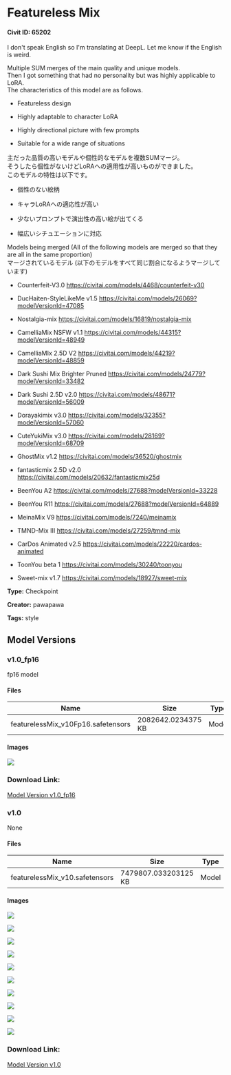 # Featureless Mix

#### Civit ID: 65202

<p>I don't speak English so I'm translating at DeepL. Let me know if the English is weird.</p><p></p><p>Multiple SUM merges of the main quality and unique models.<br />Then I got something that had no personality but was highly applicable to LoRA.<br />The characteristics of this model are as follows.</p><ul><li><p>Featureless design</p></li><li><p>Highly adaptable to character LoRA</p></li><li><p>Highly directional picture with few prompts</p></li><li><p>Suitable for a wide range of situations</p></li></ul><p></p><p>主だった品質の高いモデルや個性的なモデルを複数SUMマージ。<br />そうしたら個性がないけどLoRAへの適用性が高いものができました。<br />このモデルの特性は以下です。</p><ul><li><p>個性のない絵柄</p></li><li><p>キャラLoRAへの適応性が高い</p></li><li><p>少ないプロンプトで演出性の高い絵が出てくる</p></li><li><p>幅広いシチュエーションに対応</p></li></ul><p></p><p>Models being merged (All of the following models are merged so that they are all in the same proportion)<br />マージされているモデル (以下のモデルをすべて同じ割合になるようマージしています)</p><ul><li><p>Counterfeit-V3.0 <a target="_blank" rel="ugc" href="https://civitai.com/models/4468/counterfeit-v30">https://civitai.com/models/4468/counterfeit-v30</a></p></li><li><p>DucHaiten-StyleLikeMe v1.5 <a target="_blank" rel="ugc" href="https://civitai.com/models/26069?modelVersionId=47085">https://civitai.com/models/26069?modelVersionId=47085</a></p></li><li><p>Nostalgia-mix <a target="_blank" rel="ugc" href="https://civitai.com/models/16819/nostalgia-mix">https://civitai.com/models/16819/nostalgia-mix</a></p></li><li><p>CamelliaMix NSFW v1.1 <a target="_blank" rel="ugc" href="https://civitai.com/models/44315?modelVersionId=48949">https://civitai.com/models/44315?modelVersionId=48949</a></p></li><li><p>CamelliaMIx 2.5D V2 <a target="_blank" rel="ugc" href="https://civitai.com/models/44219?modelVersionId=48859">https://civitai.com/models/44219?modelVersionId=48859</a></p></li><li><p>Dark Sushi Mix Brighter Pruned <a target="_blank" rel="ugc" href="https://civitai.com/models/24779?modelVersionId=33482">https://civitai.com/models/24779?modelVersionId=33482</a></p></li><li><p>Dark Sushi 2.5D v2.0 <a target="_blank" rel="ugc" href="https://civitai.com/models/48671?modelVersionId=56009">https://civitai.com/models/48671?modelVersionId=56009</a></p></li><li><p>Dorayakimix v3.0 <a target="_blank" rel="ugc" href="https://civitai.com/models/32355?modelVersionId=57060">https://civitai.com/models/32355?modelVersionId=57060</a></p></li><li><p>CuteYukiMix v3.0 <a target="_blank" rel="ugc" href="https://civitai.com/models/28169?modelVersionId=68709">https://civitai.com/models/28169?modelVersionId=68709</a></p></li><li><p>GhostMix v1.2 <a target="_blank" rel="ugc" href="https://civitai.com/models/36520/ghostmix">https://civitai.com/models/36520/ghostmix</a></p></li><li><p>fantasticmix 2.5D v2.0 <a target="_blank" rel="ugc" href="https://civitai.com/models/20632/fantasticmix25d">https://civitai.com/models/20632/fantasticmix25d</a></p></li><li><p>BeenYou A2 <a target="_blank" rel="ugc" href="https://civitai.com/models/27688?modelVersionId=33228">https://civitai.com/models/27688?modelVersionId=33228</a></p></li><li><p>BeenYou R11 <a target="_blank" rel="ugc" href="https://civitai.com/models/27688?modelVersionId=64889">https://civitai.com/models/27688?modelVersionId=64889</a></p></li><li><p>MeinaMix V9 <a target="_blank" rel="ugc" href="https://civitai.com/models/7240/meinamix">https://civitai.com/models/7240/meinamix</a></p></li><li><p>TMND-Mix III <a target="_blank" rel="ugc" href="https://civitai.com/models/27259/tmnd-mix">https://civitai.com/models/27259/tmnd-mix</a></p></li><li><p>CarDos Animated v2.5 <a target="_blank" rel="ugc" href="https://civitai.com/models/22220/cardos-animated">https://civitai.com/models/22220/cardos-animated</a></p></li><li><p>ToonYou beta 1 <a target="_blank" rel="ugc" href="https://civitai.com/models/30240/toonyou">https://civitai.com/models/30240/toonyou</a></p></li><li><p>Sweet-mix v1.7 <a target="_blank" rel="ugc" href="https://civitai.com/models/18927/sweet-mix">https://civitai.com/models/18927/sweet-mix</a></p></li></ul>

**Type:** Checkpoint

**Creator:** pawapawa

**Tags:** style

## Model Versions

### v1.0_fp16

<p>fp16 model</p>

#### Files

| Name | Size | Type | Format | Download Url | AutoV1 | AutoV2 | SHA256 | CRC32 | BLAKE3 |
| --- | --- | --- | --- | --- | --- | --- | --- | --- | --- |
| featurelessMix_v10Fp16.safetensors | 2082642.0234375 KB | Model | SafeTensor | https://civitai.com/api/download/models/91054 | FDE79BB0 | 048FCB7D9D | 048FCB7D9D1EAC6096ABC6157A6BF8C262969DD727D038E5B3BAF48488DCB6BA | B5680A01 | D8D21C8CAA1A3012460E8BEE76AB4AF4AEC947E3A70C86DB743C8BED9D6382A3 |

#### Images

<p><img src="https://image.civitai.com/xG1nkqKTMzGDvpLrqFT7WA/8526d2d6-aa3d-43a6-922f-a1ba8d4738c4/width=450/1061766.jpeg" /></p>

### Download Link:

[Model Version v1.0_fp16](https://civitai.com/api/download/models/91054)

### v1.0

None

#### Files

| Name | Size | Type | Format | Download Url | AutoV1 | AutoV2 | SHA256 | CRC32 | BLAKE3 |
| --- | --- | --- | --- | --- | --- | --- | --- | --- | --- |
| featurelessMix_v10.safetensors | 7479807.033203125 KB | Model | SafeTensor | https://civitai.com/api/download/models/69833 | 2BD48D3E | 84E2CC37AB | 84E2CC37AB240A3B3245C0A88D70EF2DDB0340F31828EEB2A74CB3CB209FC7CB | 381ED494 | 98A33E6AF91621F137913B92DD7FCE0049D0FF1C9F0F0ECBA4CC0B1C4CBCFA19 |

#### Images

<p><img src="https://image.civitai.com/xG1nkqKTMzGDvpLrqFT7WA/4c1a06d5-60f0-4f26-ae9c-f41a7c7b99ff/width=450/779859.jpeg" /></p>

<p><img src="https://image.civitai.com/xG1nkqKTMzGDvpLrqFT7WA/d2f9eab8-a1b4-4083-bdba-f38e8605914d/width=450/779962.jpeg" /></p>

<p><img src="https://image.civitai.com/xG1nkqKTMzGDvpLrqFT7WA/d9c48ca4-3155-452f-9496-d6232302d863/width=450/786322.jpeg" /></p>

<p><img src="https://image.civitai.com/xG1nkqKTMzGDvpLrqFT7WA/8260c953-847b-4d6f-9b50-f2bfd3307ade/width=450/786624.jpeg" /></p>

<p><img src="https://image.civitai.com/xG1nkqKTMzGDvpLrqFT7WA/2a644267-a219-417a-86b2-0a08134aa983/width=450/786415.jpeg" /></p>

<p><img src="https://image.civitai.com/xG1nkqKTMzGDvpLrqFT7WA/cc1c63a9-43a0-4151-a0b5-ae436d3e0105/width=450/780648.jpeg" /></p>

<p><img src="https://image.civitai.com/xG1nkqKTMzGDvpLrqFT7WA/c863e464-7405-4345-923f-08fec3c738b6/width=450/780012.jpeg" /></p>

<p><img src="https://image.civitai.com/xG1nkqKTMzGDvpLrqFT7WA/0c4bc834-c634-4ad6-b310-3179fd0bf45d/width=450/780429.jpeg" /></p>

<p><img src="https://image.civitai.com/xG1nkqKTMzGDvpLrqFT7WA/ffdd0a5a-260a-4898-a737-e65ae660b340/width=450/786428.jpeg" /></p>

<p><img src="https://image.civitai.com/xG1nkqKTMzGDvpLrqFT7WA/d11bba65-c1c8-471e-a738-47920dabb828/width=450/780077.jpeg" /></p>

### Download Link:

[Model Version v1.0](https://civitai.com/api/download/models/69833)

